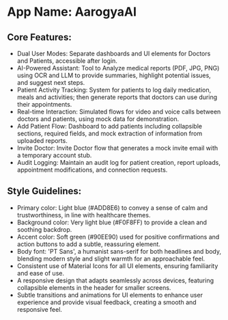 # **App Name**: AarogyaAI

## Core Features:

- Dual User Modes: Separate dashboards and UI elements for Doctors and Patients, accessible after login.
- AI-Powered Assistant: Tool to Analyze medical reports (PDF, JPG, PNG) using OCR and LLM to provide summaries, highlight potential issues, and suggest next steps.
- Patient Activity Tracking: System for patients to log daily medication, meals and activities; then generate reports that doctors can use during their appointments.
- Real-time Interaction: Simulated flows for video and voice calls between doctors and patients, using mock data for demonstration.
- Add Patient Flow: Dashboard to add patients including collapsible sections, required fields, and mock extraction of information from uploaded reports.
- Invite Doctor: Invite Doctor flow that generates a mock invite email with a temporary account stub.
- Audit Logging: Maintain an audit log for patient creation, report uploads, appointment modifications, and connection requests.

## Style Guidelines:

- Primary color: Light blue (#ADD8E6) to convey a sense of calm and trustworthiness, in line with healthcare themes.
- Background color: Very light blue (#F0F8FF) to provide a clean and soothing backdrop.
- Accent color: Soft green (#90EE90) used for positive confirmations and action buttons to add a subtle, reassuring element.
- Body font: 'PT Sans', a humanist sans-serif for both headlines and body, blending modern style and slight warmth for an approachable feel.
- Consistent use of Material Icons for all UI elements, ensuring familiarity and ease of use.
- A responsive design that adapts seamlessly across devices, featuring collapsible elements in the header for smaller screens.
- Subtle transitions and animations for UI elements to enhance user experience and provide visual feedback, creating a smooth and responsive feel.